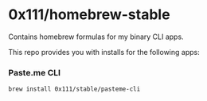 # 0x111/homebrew-stable

Contains homebrew formulas for my binary CLI apps.

This repo provides you with installs for the following apps:

### Paste.me CLI
```
brew install 0x111/stable/pasteme-cli
``` 
